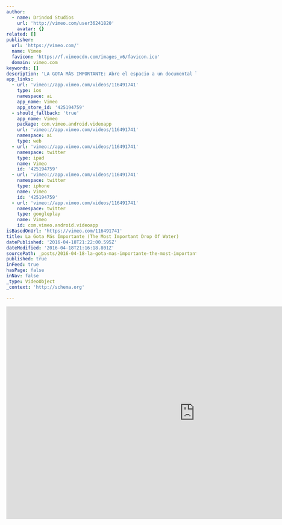```yaml
---
author:
  - name: Drindod Studios
    url: 'http://vimeo.com/user36241820'
    avatar: {}
related: []
publisher:
  url: 'https://vimeo.com/'
  name: Vimeo
  favicon: 'https://f.vimeocdn.com/images_v6/favicon.ico'
  domain: vimeo.com
keywords: []
description: 'LA GOTA MÁS IMPORTANTE: Abre el espacio a un documental lleno de vivencias comunes y otras perspectivas del Cambio Climático muy poco expuestas. Una curiosa mezcla entre gente común y expertos dieron resultado a esto. The Most Important Drop of Water: Open the space for a documentary full of common experiences and other perspectives about Climate change that receive little exposure.'
app_links:
  - url: 'vimeo://app.vimeo.com/videos/116491741'
    type: ios
    namespace: ai
    app_name: Vimeo
    app_store_id: '425194759'
  - should_fallback: 'true'
    app_name: Vimeo
    package: com.vimeo.android.videoapp
    url: 'vimeo://app.vimeo.com/videos/116491741'
    namespace: ai
    type: web
  - url: 'vimeo://app.vimeo.com/videos/116491741'
    namespace: twitter
    type: ipad
    name: Vimeo
    id: '425194759'
  - url: 'vimeo://app.vimeo.com/videos/116491741'
    namespace: twitter
    type: iphone
    name: Vimeo
    id: '425194759'
  - url: 'vimeo://app.vimeo.com/videos/116491741'
    namespace: twitter
    type: googleplay
    name: Vimeo
    id: com.vimeo.android.videoapp
isBasedOnUrl: 'https://vimeo.com/116491741'
title: La Gota Más Importante (The Most Important Drop Of Water)
datePublished: '2016-04-18T21:22:00.595Z'
dateModified: '2016-04-18T21:16:18.801Z'
sourcePath: _posts/2016-04-18-la-gota-mas-importante-the-most-important-drop-of-water.md
published: true
inFeed: true
hasPage: false
inNav: false
_type: VideoObject
_context: 'http://schema.org'

---
```

<iframe src="https://cdn.embedly.com/widgets/media.html?src=https%3A%2F%2Fplayer.vimeo.com%2Fvideo%2F116491741&amp;url=https%3A%2F%2Fvimeo.com%2F116491741&amp;image=http%3A%2F%2Fi.vimeocdn.com%2Fvideo%2F502895603_1280.jpg&amp;key=b7d04c9b404c499eba89ee7072e1c4f7&amp;type=text%2Fhtml&amp;schema=vimeo" width="1000" height="563" scrolling="no" frameborder="0" allowfullscreen="" style=""></iframe>